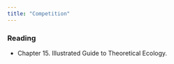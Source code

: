```yaml
---
title: "Competition"
---
```




### Reading

- Chapter 15. Illustrated Guide to Theoretical Ecology. 





